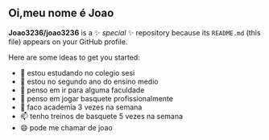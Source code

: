 ## Oi,meu nome é Joao


**Joao3236/joao3236** is a ✨ _special_ ✨ repository because its `README.md` (this file) appears on your GitHub profile.

Here are some ideas to get you started:

- 🔭 estou estudando no colegio sesi
- 🌱 estou no segundo ano do ensino medio
- 👯 penso em ir para alguma faculdade
- 🤔 penso em jogar basquete profissionalmente
- 💬 faco academia 3 vezes na semana
- 📫 tenho treinos de basquete 5 vezes na semana
- 😄 pode me chamar de joao
 


